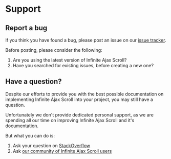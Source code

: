 # Support

## Report a bug

If you think you have found a bug, please post an issue on our [issue tracker](https://github.com/webcreate/infinite-ajax-scroll/issues).

Before posting, please consider the following:

1. Are you using the latest version of Infinite Ajax Scroll?
2. Have you searched for existing issues, before creating a new one?

## Have a question?

Despite our efforts to provide you with the best possible documentation on implementing Infinite Ajax Scroll into your project, you may still have a question. 

Unfortunately we don't provide dedicated personal support, as we are spending all our time on improving Infinite Ajax Scroll and it's documentation. 

But what you can do is:

1. Ask your question on [StackOverflow](https://stackoverflow.com/questions/tagged/jquery-ias)
2. Ask [our community of Infinite Ajax Scroll users](https://spectrum.chat/infiniteajaxscroll)
